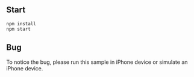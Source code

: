 ## Start

```
npm install
npm start
```

## Bug
To notice the bug, please run this sample in iPhone device or simulate an iPhone device.